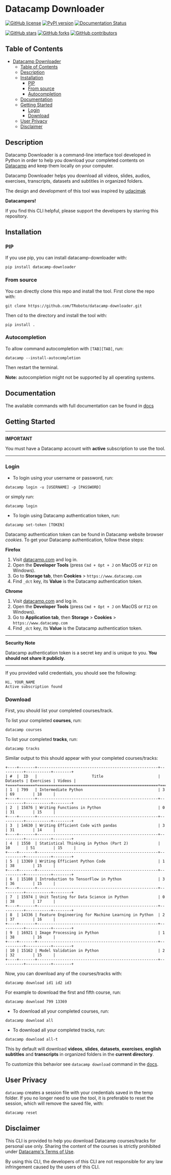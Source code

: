 # Datacamp Downloader

[![GitHub license](https://img.shields.io/github/license/TRoboto/datacamp-downloader)](https://github.com/TRoboto/datacamp-downloader/blob/master/LICENSE)
[![PyPI version](https://badge.fury.io/py/datacamp-downloader.svg)](https://pypi.org/project/datacamp-downloader/)
[![Documentation Status](https://readthedocs.org/projects/ansicolortags/badge/?version=latest)](docs.md)

[![GitHub stars](https://img.shields.io/github/stars/TRoboto/datacamp-downloader)](https://github.com/TRoboto/datacamp-downloader/stargazers)
[![GitHub forks](https://img.shields.io/github/forks/TRoboto/datacamp-downloader)](https://github.com/TRoboto/datacamp-downloader/network/members)
[![GitHub contributors](https://img.shields.io/github/contributors/TRoboto/datacamp-downloader)](https://github.com/TRoboto/datacamp-downloader/graphs/contributors)

## Table of Contents

- [Datacamp Downloader](#datacamp-downloader)
  - [Table of Contents](#table-of-contents)
  - [Description](#description)
  - [Installation](#installation)
    - [PIP](#pip)
    - [From source](#from-source)
    - [Autocompletion](#autocompletion)
  - [Documentation](#documentation)
  - [Getting Started](#getting-started)
    - [Login](#login)
    - [Download](#download)
  - [User Privacy](#user-privacy)
  - [Disclaimer](#disclaimer)

## Description

Datacamp Downloader is a command-line interface tool developed in Python
in order to help you download your completed contents on [Datacamp](https://datacamp.com)
and keep them locally on your computer.

Datacamp Downloader helps you download all videos, slides, audios, exercises, transcripts, datasets and subtitles in organized folders.

The design and development of this tool was inspired by [udacimak](https://github.com/udacimak/udacimak)

**Datacampers!**

If you find this CLI helpful, please support the developers by starring this repository.

## Installation

### PIP

If you use pip, you can install datacamp-downloader with:

```
pip install datacamp-downloader
```

### From source

You can directly clone this repo and install the tool. First clone the repo with:

```
git clone https://github.com/TRoboto/datacamp-downloader.git
```

Then cd to the directory and install the tool with:

```
pip install .
```

### Autocompletion

To allow command autocompletion with `[TAB][TAB]`, run:

```
datacamp --install-autocompletion
```

Then restart the terminal.

**Note:** autocompletion might not be supported by all operating systems.

## Documentation

The available commands with full documentation can be found in [docs](docs.md)

## Getting Started

---

**IMPORTANT**

You must have a Datacamp account with **active** subscription to use the tool.

---

### Login

- To login using your username or password, run:

```
datacamp login -u [USERNAME] -p [PASSWORD]
```

or simply run:

```
datacamp login
```

- To login using Datacamp authentication token, run:

```
datacamp set-token [TOKEN]
```

Datacamp authentication token can be found in Datacamp website browser _cookies_.
To get your Datacamp authentication, follow these steps:

**Firefox**

1. Visit [datacamp.com](https://datacamp.com) and log in.
2. Open the **Developer Tools** (press `Cmd + Opt + J` on MacOS or `F12` on Windows).
3. Go to **Storage tab**, then **Cookies** > `https://www.datacamp.com`
4. Find `_dct` key, its **Value** is the Datacamp authentication token.

**Chrome**

1. Visit [datacamp.com](https://datacamp.com) and log in.
2. Open the **Developer Tools** (press `Cmd + Opt + J` on MacOS or `F12` on Windows).
3. Go to **Application tab**, then **Storage** > **Cookies** > `https://www.datacamp.com`
4. Find `_dct` key, its **Value** is the Datacamp authentication token.

---

**Security Note**

Datacamp authentication token is a secret key and is unique to you. **You should not share it publicly**.

---

If you provided valid credentials, you should see the following:

```
Hi, YOUR_NAME
Active subscription found
```

### Download

First, you should list your completed courses/track.

To list your completed **courses**, run:

```
datacamp courses
```

To list your completed **tracks**, run:

```
datacamp tracks
```

Similar output to this should appear with your completed courses/tracks:

```
+----+-------+-----------------------------------------------------+----------+-----------+--------+
| #  |  ID   |                        Title                        | Datasets | Exercises | Videos |
+====+=======+=====================================================+==========+===========+========+
| 1  | 799   | Intermediate Python                                 | 3        | 69        | 18     |
+----+-------+-----------------------------------------------------+----------+-----------+--------+
| 2  | 15876 | Writing Functions in Python                         | 0        | 31        | 15     |
+----+-------+-----------------------------------------------------+----------+-----------+--------+
| 3  | 14630 | Writing Efficient Code with pandas                  | 3        | 31        | 14     |
+----+-------+-----------------------------------------------------+----------+-----------+--------+
| 4  | 1550  | Statistical Thinking in Python (Part 2)             | 10       | 51        | 15     |
+----+-------+-----------------------------------------------------+----------+-----------+--------+
| 5  | 13369 | Writing Efficient Python Code                       | 1        | 38        | 15     |
+----+-------+-----------------------------------------------------+----------+-----------+--------+
| 6  | 15108 | Introduction to TensorFlow in Python                | 3        | 36        | 15     |
+----+-------+-----------------------------------------------------+----------+-----------+--------+
| 7  | 15974 | Unit Testing for Data Science in Python             | 0        | 38        | 17     |
+----+-------+-----------------------------------------------------+----------+-----------+--------+
| 8  | 14336 | Feature Engineering for Machine Learning in Python  | 2        | 37        | 16     |
+----+-------+-----------------------------------------------------+----------+-----------+--------+
| 9  | 16921 | Image Processing in Python                          | 1        | 38        | 16     |
+----+-------+-----------------------------------------------------+----------+-----------+--------+
| 10 | 15162 | Model Validation in Python                          | 2        | 32        | 15     |
+----+-------+-----------------------------------------------------+----------+-----------+--------+
```

Now, you can download any of the courses/tracks with:

```
datacamp download id1 id2 id3
```

For example to download the first and fifth course, run:

```
datacamp download 799 13369
```

- To download all your completed courses, run:

```
datacamp download all
```

- To download all your completed tracks, run:

```
datacamp download all-t
```

This by default will download **videos**, **slides**, **datasets**, **exercises**, **english subtitles** and **transcripts** in organized folders in the **current directory**.

To customize this behavior see `datacamp download` command in the [docs](docs.md).

## User Privacy

`datacamp` creates a session file with your credentials saved in the temp folder. If you no longer need to use the tool, it is preferable to reset the session, which will remove the saved file, with:

```
datacamp reset
```

## Disclaimer

This CLI is provided to help you download Datacamp courses/tracks for personal use only. Sharing the content of the courses is strictly prohibited under [Datacamp's Terms of Use](https://www.datacamp.com/terms-of-use/).

By using this CLI, the developers of this CLI are not responsible for any law infringement caused by the users of this CLI.
